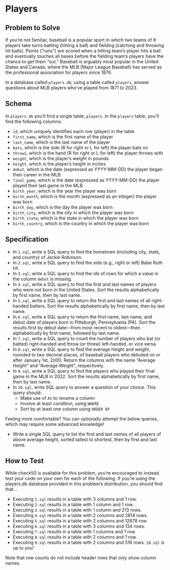 # Players
## Problem to Solve
If you’re not familiar, baseball is a popular sport in which two teams of 9 players take turns batting (hitting a ball) and fielding (catching and throwing hit balls). Points (“runs”) are scored when a hitting team’s player hits a ball and eventually touches all bases before the fielding team’s players have the chance to get them “out.” Baseball is arguably most popular in the United States and Canada, where the MLB (Major League Baseball) has served as the professional association for players since 1876.

In a database called `players.db`, using a table called `players`, answer questions about MLB players who’ve played from 1871 to 2023.

## Schema
In `players.db` you’ll find a single table, `players`. In the `players` table, you’ll find the following columns:

- `id`, which uniquely identifies each row (player) in the table
- `first_name`, which is the first name of the player
- `last_name`, which is the last name of the player
- `bats`, which is the side (R for right or L for left) the player bats on
- `throws`, which is the hand (R for right or L for left) the player throws with
- `weight`, which is the player’s weight in pounds
- `height`, which is the player’s height in inches
- `debut`, which is the date (expressed as YYYY-MM-DD) the player began their career in the MLB
- `final_game`, which is the date (expressed as YYYY-MM-DD) the player played their last game in the MLB
- `birth_year`, which is the year the player was born
- `birth_month`, which is the month (expressed as an integer) the player was born
- `birth_day`, which is the day the player was born
- `birth_city`, which is the city in which the player was born
- `birth_state`, which is the state in which the player was born
- `birth_country`, which is the country in which the player was born

## Specification
- In `1.sql`, write a SQL query to find the hometown (including city, state, and country) of Jackie Robinson.
- In `2.sql`, write a SQL query to find the side (e.g., right or left) Babe Ruth hit.
- In `3.sql`, write a SQL query to find the ids of rows for which a value in the column `debut` is missing.
- In `4.sql`, write a SQL query to find the first and last names of players who were not born in the United States. Sort the results alphabetically by first name, then by last name.
- In `5.sql`, write a SQL query to return the first and last names of all right-handed batters. Sort the results alphabetically by first name, then by last name.
- In `6.sql`, write a SQL query to return the first name, last name, and debut date of players born in Pittsburgh, Pennsylvania (PA). Sort the results first by debut date—from most recent to oldest—then alphabetically by first name, followed by last name.
- In `7.sql`, write a SQL query to count the number of players who bat (or batted) right-handed and throw (or threw) left-handed, or vice versa.
- In `8.sql`, write a SQL query to find the average height and weight, rounded to two decimal places, of baseball players who debuted on or after January 1st, 2000. Return the columns with the name “Average Height” and “Average Weight”, respectively.
- In `9.sql`, write a SQL query to find the players who played their final game in the MLB in 2022. Sort the results alphabetically by first name, then by last name.
- In `10.sql`, write SQL query to answer a question of your choice. This query should:
    - Make use of `AS` to rename a column
    - Involve at least condition, using `WHERE`
    - Sort by at least one column using `ORDER BY`

Feeling more comfortable?
You can optionally attempt the below queries, which may require some advanced knowledge!
- Write a single SQL query to list the first and last names of all players of above average height, sorted tallest to shortest, then by first and last name.

## How to Test
While check50 is available for this problem, you’re encouraged to instead test your code on your own for each of the following. If you’re using the players.db database provided in this problem’s distribution, you should find that…

- Executing `1.sql` results in a table with 3 columns and 1 row.
- Executing `2.sql` results in a table with 1 column and 1 row.
- Executing `3.sql` results in a table with 1 column and 213 rows.
- Executing `4.sql` results in a table with 2 columns and 2814 rows.
- Executing `5.sql` results in a table with 2 columns and 12878 row.
- Executing `6.sql` results in a table with 3 columns and 134 rows.
- Executing `7.sql` results in a table with 1 columns and 1 row.
- Executing `8.sql` results in a table with 2 columns and 1 row.
- Executing `9.sql` results in a table with 2 columns and 516 rows.
`10.sql` is up to you!

Note that row counts do not include header rows that only show column names.